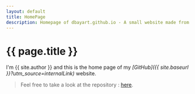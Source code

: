 ```yaml
---
layout: default
title: HomePage
description: Homepage of dbayart.github.io - A small website made from scratch to learn and discover new technologies, languages, libraries: JQuery, Bootstrap, Jekyll, JSon, etc.
---
```


# <i class="fa fa-home fa-fw"></i>{{ page.title }}

I'm {{ site.author }} and this is the home page of my *[GitHub]({{ site.baseurl }}?utm_source=internalLink)* website.

> Feel free to take a look at the repository : [here](https://github.com/dbayart/dbayart.github.io).


